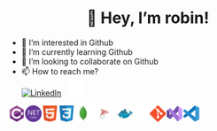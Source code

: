 <h1 align="center">👋 Hey, I’m robin!</h1>

- 👀 I’m interested in Github
- 🌱 I’m currently learning Github
- 💞️ I’m looking to collaborate on Github
- 📫 How to reach me?<br>
    <a href="https://www.linkedin.com/robinskoogh" target="_blank" rel="noopener noreferrer"><img alt="LinkedIn" title="LinkedIn" height="30" src="https://raw.githubusercontent.com/robinskoogh/devicon/master/icons/linkedin/linkedin-original.svg"></a>&nbsp;&nbsp;
    <img alt="GitHub" title="GitHub" height="30" src="https://raw.githubusercontent.com/robinskoogh/robinskoogh/main/icons/github.svg">

<img align="left" alt="C#" title="C#" height="30" src="https://raw.githubusercontent.com/robinskoogh/robinskoogh/main/icons/csharp-original.svg">
<img align="left" alt=".NET Core" title=".NET Core" height="30" src="https://raw.githubusercontent.com/robinskoogh/robinskoogh/main/icons/dotnetcore-original.svg">
<img align="left" alt="HTML" title="HTML" height="30" src="https://raw.githubusercontent.com/robinskoogh/robinskoogh/main/icons/html5-original.svg">
<img align="left" alt="CSS" title="CSS" height="30" src="https://raw.githubusercontent.com/robinskoogh/robinskoogh/main/icons/css3-original.svg">
<img align="left" alt="MongoDb" title="MongoDb" height="30" src="https://raw.githubusercontent.com/robinskoogh/robinskoogh/main/icons/mongodb-original.svg">
<img align="left" alt="MSSQL" title="MSSQL" height="30" src="https://raw.githubusercontent.com/robinskoogh/robinskoogh/main/icons/MS_SQL.svg">
<img align="left" alt="Docker" title="Docker" height="30" src="https://raw.githubusercontent.com/robinskoogh/robinskoogh/main/icons/docker-original.svg">
<img align="left" alt="GitHub" title="GitHub" height="30" src="https://raw.githubusercontent.com/robinskoogh/robinskoogh/main/icons/github.svg">
<img align="left" alt="Git" title="Git" height="30" src="https://raw.githubusercontent.com/robinskoogh/robinskoogh/main/icons/git-original.svg">
<img align="left" alt="Visual Studio" title="Visual Studio" height="30" src="https://raw.githubusercontent.com/robinskoogh/robinskoogh/main/icons/visual-studio.svg">
<img align="left" alt="Visual Studio Code" title="Visual Studio Code" height="30" src="https://raw.githubusercontent.com/robinskoogh/robinskoogh/main/icons/vscode-original.svg">



<!---
robinskoogh/robinskoogh is a ✨ special ✨ repository because its `README.md` (this file) appears on your GitHub profile.
You can click the Preview link to take a look at your changes.
--->
